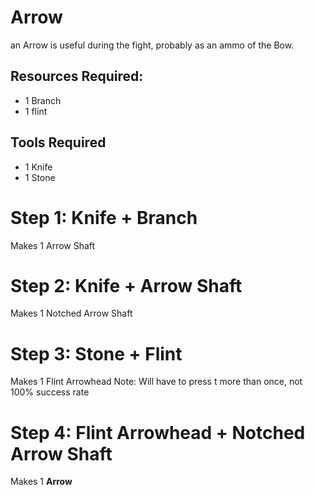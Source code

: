 # Arrow

an Arrow is useful during the fight, probably as an ammo of the Bow.

## Resources Required:

* 1 Branch
* 1 flint
## Tools Required
* 1 Knife
* 1 Stone

# Step 1: Knife + Branch
Makes 1 Arrow Shaft

# Step 2: Knife + Arrow Shaft

Makes 1 Notched Arrow Shaft

# Step 3: Stone + Flint
Makes 1 Flint Arrowhead
Note: Will have to press t more than once, not 100% success rate
# Step 4: Flint Arrowhead + Notched Arrow Shaft
Makes 1 **Arrow**
